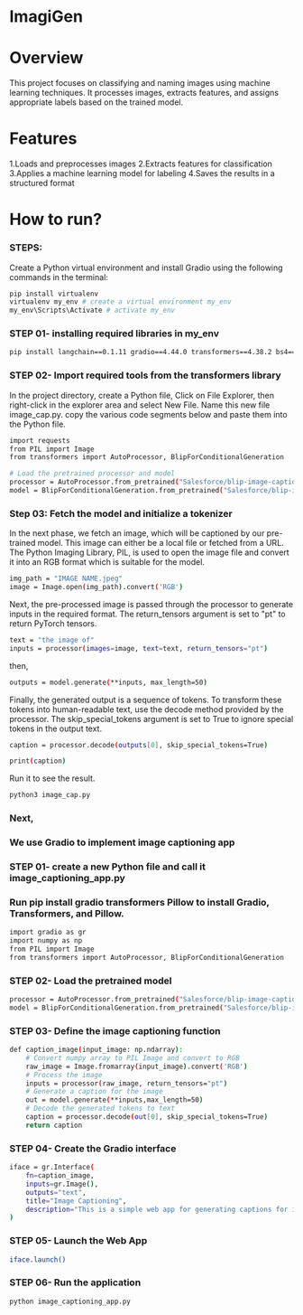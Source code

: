 # ImagiGen

# Overview 
This project focuses on classifying and naming images using machine learning techniques. It processes images, extracts features, and assigns appropriate labels based on the trained model.

# Features
 1.Loads and preprocesses images 
 2.Extracts features for classification
 3.Applies a machine learning model for labeling
 4.Saves the results in a structured format

# How to run?
### STEPS:

Create a Python virtual environment and install Gradio using the following commands in the terminal:

```bash
pip install virtualenv 
virtualenv my_env # create a virtual environment my_env
my_env\Scripts\Activate # activate my_env
```
### STEP 01- installing required libraries in my_env

```bash
pip install langchain==0.1.11 gradio==4.44.0 transformers==4.38.2 bs4==0.0.2 requests==2.31.0 torch==2.2.1
```

### STEP 02- Import required tools from the transformers library

In the project directory, create a Python file, Click on File Explorer, then right-click in the explorer area and select New File. Name this new file image_cap.py. copy the various code segments below and paste them into the Python file.

```bash
import requests
from PIL import Image
from transformers import AutoProcessor, BlipForConditionalGeneration

# Load the pretrained processor and model
processor = AutoProcessor.from_pretrained("Salesforce/blip-image-captioning-base")
model = BlipForConditionalGeneration.from_pretrained("Salesforce/blip-image-captioning-base")
```


### Step 03: Fetch the model and initialize a tokenizer

In the next phase, we fetch an image, which will be captioned by our pre-trained model. This image can either be a local file or fetched from a URL. The Python Imaging Library, PIL, is used to open the image file and convert it into an RGB format which is suitable for the model.

```bash
img_path = "IMAGE NAME.jpeg"
image = Image.open(img_path).convert('RGB')
```

Next, the pre-processed image is passed through the processor to generate inputs in the required format. The return_tensors argument is set to "pt" to return PyTorch tensors.

```bash
text = "the image of"
inputs = processor(images=image, text=text, return_tensors="pt")
```

then,
```bash
outputs = model.generate(**inputs, max_length=50)
```
Finally, the generated output is a sequence of tokens. To transform these tokens into human-readable text, use the decode method provided by the processor. The skip_special_tokens argument is set to True to ignore special tokens in the output text.

```bash
caption = processor.decode(outputs[0], skip_special_tokens=True)

print(caption)
```

Run it to see the result.
```bash
python3 image_cap.py
```

### Next,
### We use Gradio to implement image captioning app 

### STEP 01- create a new Python file and call it image_captioning_app.py

### Run pip install gradio transformers Pillow to install Gradio, Transformers, and Pillow.

```bash
import gradio as gr
import numpy as np
from PIL import Image
from transformers import AutoProcessor, BlipForConditionalGeneration
```

### STEP 02- Load the pretrained model

```bash
processor = AutoProcessor.from_pretrained("Salesforce/blip-image-captioning-base")
model = BlipForConditionalGeneration.from_pretrained("Salesforce/blip-image-captioning-base")
```

### STEP 03- Define the image captioning function

```bash
def caption_image(input_image: np.ndarray):
    # Convert numpy array to PIL Image and convert to RGB
    raw_image = Image.fromarray(input_image).convert('RGB')
    # Process the image
    inputs = processor(raw_image, return_tensors="pt")
    # Generate a caption for the image
    out = model.generate(**inputs,max_length=50)
    # Decode the generated tokens to text
    caption = processor.decode(out[0], skip_special_tokens=True)
    return caption
```

### STEP 04- Create the Gradio interface

```bash
iface = gr.Interface(
    fn=caption_image, 
    inputs=gr.Image(), 
    outputs="text",
    title="Image Captioning",
    description="This is a simple web app for generating captions for images using a trained model."
)
```

### STEP 05- Launch the Web App

```bash
iface.launch()
```

### STEP 06-  Run the application

```bash
python image_captioning_app.py
```





